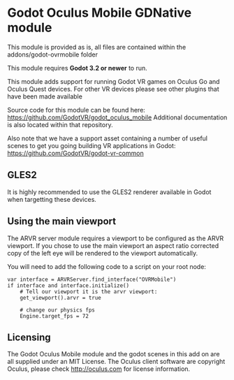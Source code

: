 # Godot Oculus Mobile GDNative module
This module is provided as is, all files are contained within the addons/godot-ovrmobile folder

This module requires **Godot 3.2 or newer** to run.

This module adds support for running Godot VR games on Oculus Go and Oculus Quest devices.
For other VR devices please see other plugins that have been made available 

Source code for this module can be found here:
https://github.com/GodotVR/godot_oculus_mobile
Additional documentation is also located within that repository.

Also note that we have a support asset containing a number of useful scenes to get you going building VR applications in Godot:
https://github.com/GodotVR/godot-vr-common

GLES2
-----
It is highly recommended to use the GLES2 renderer available in Godot when targetting these devices. 

Using the main viewport
-----------------------
The ARVR server module requires a viewport to be configured as the ARVR viewport. If you chose to use the main viewport an aspect ratio corrected copy of the left eye will be rendered to the viewport automatically.

You will need to add the following code to a script on your root node:

```
var interface = ARVRServer.find_interface("OVRMobile")
if interface and interface.initialize()
	# Tell our viewport it is the arvr viewport:
	get_viewport().arvr = true

	# change our physics fps
	Engine.target_fps = 72
```

Licensing
---------
The Godot Oculus Mobile module and the godot scenes in this add on are all supplied under an MIT License.
The Oculus client software are copyright Oculus, please check http://oculus.com for license information.

